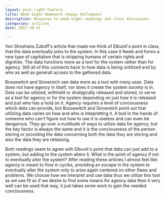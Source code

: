 ```yaml
---
layout: post-light-feature
title: Week Eight Homework (Happy Halloween)
description: Response to week eight readings and class discussion.
categories: articles
date: 2017-10-31

---
```


Von Shoshana Zuboff's article that made me think of Elbunit's point in class, that the data eventually joins to the system. In this case it feeds and forms a new type of capitalism that is stripping humans of certain rights and dignities. The data functions more as a tool for the system rather than for agency. Still all of this connects back to how data is being untilized and by who as well as generall access to the gathered data.

Bossewitch and Sinnereich see data more as a tool with many uses. Data does not have agency in itself, nor does it create the system society is in. Data can be utilized, withheld or stratigically released and stored, to serve as a tool for agency or for the system depending on just how it is released and just who has a hold on it. Agency requires a level of conciousness which data can provide, but Bossewitch and Sinnereich point out that utilizing data varies on how and who is intepretting it. A tool in the hands of someone who can't figure out how to use it is useless and can even be dangerous. They go over a multitude of ways to utilize data for agency, but the key factor is always the same and it is the conciousness of the person storing or providing the data concerning both the data they are storing and also the data they are releasing. 

Both readings seem to agree with Elbunit's point that data can just add to a system, but adding to the system alters it. What is the point of agency if not to eventually alter the system? After reading these articles I almost feel like agency is meant to flow in cycles, providing an escape in the system to eventually alter the system only to arise again centered on other flaws and problems. We choose how we interpret and use data thus we utilize this tool as we see fit so if we desire to find some means for agency data then it very well can be used that way, it just takes some work to gain the needed conciousness. 

